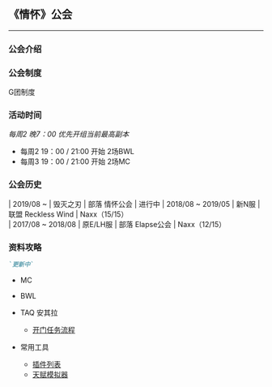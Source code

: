 ## 《情怀》公会
* * *
### 公会介绍



### 公会制度
G团制度

### 活动时间
_每周2 晚7：00 优先开组当前最高副本_

- 每周2 19：00 / 21:00 开始 2场BWL
- 每周3 19：00 / 21:00 开始 2场MC

### 公会历史

 | 2019/08 ~          |  毁灭之刃 | 部落 情怀公会            | 进行中
 | 2018/08 ~ 2019/05  |  新N服    | 联盟 Reckless Wind  | Naxx（15/15）  
 | 2017/08 ~ 2018/08  |  原E/LH服 | 部落 Elapse公会         | Naxx（12/15） 




### 资料攻略
```markdown
`更新中` 
```
- MC
- BWL
- TAQ 安其拉
  - [开门任务流程](./taq-page.html)

- 常用工具
  - [插件列表](./addons-page.html)
  - [天赋模拟器](http://www.nfuwow.com/talents/60/)


